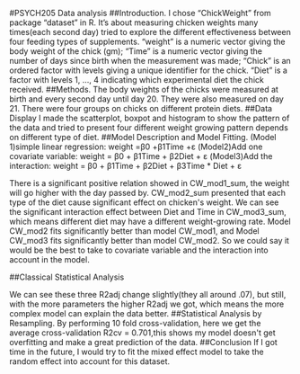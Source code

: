 #PSYCH205 Data analysis 
##Introduction.
I chose “ChickWeight” from package “dataset” in R. It’s about measuring chicken weights many times(each second day) tried to explore the different effectiveness between four feeding types of supplements.
“weight” is a numeric vector giving the body weight of the chick (gm); “Time” is a numeric vector giving the number of days since birth when the measurement was made; “Chick” is an ordered factor with levels giving a unique identifier for the chick. “Diet” is a factor with levels 1, ..., 4 indicating which experimental diet the chick received.
##Methods.
The body weights of the chicks were measured at birth and every second day until day 20. They were also measured on day 21. There were four groups on chicks on different protein diets.
##Data Display
I made the scatterplot, boxpot and histogram to show the pattern of the data and tried to present four different weight growing pattern depends on different type of diet.
##Model Description and Model Fitting.
(Model 1)simple linear regression: weight =β0 +β1Time +ε
(Model2)Add one covariate variable: weight = β0 + β1Time + β2Diet + ε
(Model3)Add the interaction:
weight = β0 + β1Time + β2Diet + β3Time * Diet + ε

There is a significant positive relation showed in CW_mod1_sum, the weight will go higher with the day passed by. CW_mod2_sum presented that each type of the diet cause significant effect on chicken's weight. We can see the significant interaction effect between Diet and Time in CW_mod3_sum, which means different diet may have a different weight-growing rate.
Model CW_mod2 fits significantly better than model CW_mod1, and Model CW_mod3 fits significantly better than model CW_mod2. So we could say it would be the best to take to covariate variable and the interaction into account in the model.

##Classical Statistical Analysis

We can see these three R2adj change slightly(they all around .07), but still, with the more parameters the higher R2adj we got, which means the more complex model can explain the data better.
##Statistical Analysis by Resampling.
By performing 10 fold cross-validation, here we get the average cross-validation R2cv =
0.701,this shows my model doesn't get overfitting and make a great prediction of the data.
##Conclusion
If I got time in the future, I would try to fit the mixed effect model to take the random effect into account for this dataset.
